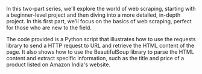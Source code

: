 In this two-part series, we'll explore the world of web scraping, starting with a beginner-level project and then diving into a more detailed, in-depth project. In this first part, we'll focus on the basics of web scraping, perfect for those who are new to the field.

The code provided is a Python script that illustrates how to use the requests library to send a HTTP request to URL and retrieve the HTML content of the page. It also shows how to use the BeautifulSoup library to parse the HTML content and extract specific information, such as the title and price of a product listed on Amazon India's website.
